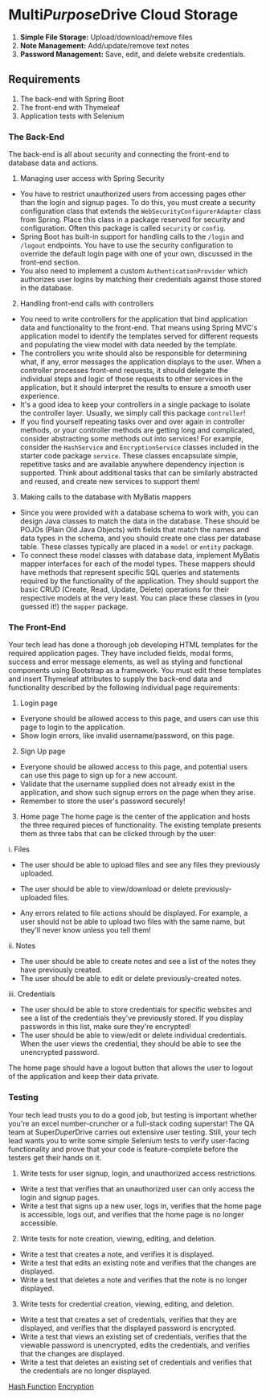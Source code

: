 # Multi*Purpose*Drive Cloud Storage

1. **Simple File Storage:** Upload/download/remove files
2. **Note Management:** Add/update/remove text notes
3. **Password Management:** Save, edit, and delete website credentials.

## Requirements

1. The back-end with Spring Boot
2. The front-end with Thymeleaf
3. Application tests with Selenium

### The Back-End
The back-end is all about security and connecting the front-end to database data and actions.

1. Managing user access with Spring Security
- You have to restrict unauthorized users from accessing pages other than the login and signup pages. To do this, you must create a security configuration class that extends the `WebSecurityConfigurerAdapter` class from Spring. Place this class in a package reserved for security and configuration. Often this package is called `security` or `config`.
- Spring Boot has built-in support for handling calls to the `/login` and `/logout` endpoints. You have to use the security configuration to override the default login page with one of your own, discussed in the front-end section.
- You also need to implement a custom `AuthenticationProvider` which authorizes user logins by matching their credentials against those stored in the database.


2. Handling front-end calls with controllers
- You need to write controllers for the application that bind application data and functionality to the front-end. That means using Spring MVC's application model to identify the templates served for different requests and populating the view model with data needed by the template.
- The controllers you write should also be responsible for determining what, if any, error messages the application displays to the user. When a controller processes front-end requests, it should delegate the individual steps and logic of those requests to other services in the application, but it should interpret the results to ensure a smooth user experience.
- It's a good idea to keep your controllers in a single package to isolate the controller layer. Usually, we simply call this package `controller`!
- If you find yourself repeating tasks over and over again in controller methods, or your controller methods are getting long and complicated, consider abstracting some methods out into services! For example, consider the `HashService` and `EncryptionService` classes included in the starter code package `service`. These classes encapsulate simple, repetitive tasks and are available anywhere dependency injection is supported. Think about additional tasks that can be similarly abstracted and reused, and create new services to support them!


3. Making calls to the database with MyBatis mappers
- Since you were provided with a database schema to work with, you can design Java classes to match the data in the database. These should be POJOs (Plain Old Java Objects) with fields that match the names and data types in the schema, and you should create one class per database table. These classes typically are placed in a `model` or `entity` package.
- To connect these model classes with database data, implement MyBatis mapper interfaces for each of the model types. These mappers should have methods that represent specific SQL queries and statements required by the functionality of the application. They should support the basic CRUD (Create, Read, Update, Delete) operations for their respective models at the very least. You can place these classes in (you guessed it!) the `mapper` package.


### The Front-End
Your tech lead has done a thorough job developing HTML templates for the required application pages. They have included fields, modal forms, success and error message elements, as well as styling and functional components using Bootstrap as a framework. You must edit these templates and insert Thymeleaf attributes to supply the back-end data and functionality described by the following individual page requirements:

1. Login page
- Everyone should be allowed access to this page, and users can use this page to login to the application.
- Show login errors, like invalid username/password, on this page.


2. Sign Up page
- Everyone should be allowed access to this page, and potential users can use this page to sign up for a new account.
- Validate that the username supplied does not already exist in the application, and show such signup errors on the page when they arise.
- Remember to store the user's password securely!


3. Home page
   The home page is the center of the application and hosts the three required pieces of functionality. The existing template presents them as three tabs that can be clicked through by the user:


i. Files
- The user should be able to upload files and see any files they previously uploaded.

- The user should be able to view/download or delete previously-uploaded files.
- Any errors related to file actions should be displayed. For example, a user should not be able to upload two files with the same name, but they'll never know unless you tell them!


ii. Notes
- The user should be able to create notes and see a list of the notes they have previously created.
- The user should be able to edit or delete previously-created notes.

iii. Credentials
- The user should be able to store credentials for specific websites and see a list of the credentials they've previously stored. If you display passwords in this list, make sure they're encrypted!
- The user should be able to view/edit or delete individual credentials. When the user views the credential, they should be able to see the unencrypted password.

The home page should have a logout button that allows the user to logout of the application and keep their data private.

### Testing
Your tech lead trusts you to do a good job, but testing is important whether you're an excel number-cruncher or a full-stack coding superstar! The QA team at Super*Duper*Drive carries out extensive user testing. Still, your tech lead wants you to write some simple Selenium tests to verify user-facing functionality and prove that your code is feature-complete before the testers get their hands on it.

1. Write tests for user signup, login, and unauthorized access restrictions.
- Write a test that verifies that an unauthorized user can only access the login and signup pages.
- Write a test that signs up a new user, logs in, verifies that the home page is accessible, logs out, and verifies that the home page is no longer accessible.


2. Write tests for note creation, viewing, editing, and deletion.
- Write a test that creates a note, and verifies it is displayed.
- Write a test that edits an existing note and verifies that the changes are displayed.
- Write a test that deletes a note and verifies that the note is no longer displayed.


3. Write tests for credential creation, viewing, editing, and deletion.
- Write a test that creates a set of credentials, verifies that they are displayed, and verifies that the displayed password is encrypted.
- Write a test that views an existing set of credentials, verifies that the viewable password is unencrypted, edits the credentials, and verifies that the changes are displayed.
- Write a test that deletes an existing set of credentials and verifies that the credentials are no longer displayed.



[Hash Function](https://en.wikipedia.org/wiki/Hash_function)
[Encryption](https://en.wikipedia.org/wiki/Encryption)

